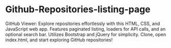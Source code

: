 # Github-Repositories-listing-page
GitHub Viewer: Explore repositories effortlessly with this HTML, CSS, and JavaScript web app. Features paginated listing, loaders for API calls, and an optional search bar. Utilizes Bootstrap and jQuery for simplicity. Clone, open index.html, and start exploring GitHub repositories!
